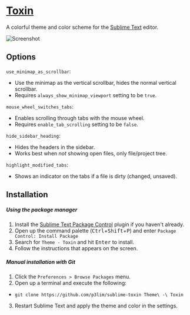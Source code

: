 # [Toxin](https://packagecontrol.io/packages/Theme%20-%20Toxin)

A colorful theme and color scheme for the [Sublime Text](//sublimetext.com/) editor.

![Screenshot](https://cloud.githubusercontent.com/assets/26496/6737169/4608883c-ce6a-11e4-89d9-a19ce2742522.png)

## Options

`use_minimap_as_scrollbar`:
- Use the minimap as the vertical scrollbar, hides the normal vertical scrollbar.
- Requires `always_show_minimap_viewport` setting to be `true`.

`mouse_wheel_switches_tabs`:
- Enables scrolling through tabs with the mouse wheel.
- Requires `enable_tab_scrolling` setting to be `false`.

`hide_sidebar_heading`:
- Hides the headers in the sidebar.
- Works best when _not_ showing open files, only file/project tree.

`highlight_modified_tabs`:
- Shows an indicator on the tabs if a file is dirty (changed, unsaved).

## Installation

##### Using the package manager

1. Install the [Sublime Text Package Control](//packagecontrol.io/installation) plugin if you haven't already.
2. Open up the command palette (<kbd>Ctrl</kbd>+<kbd>Shift</kbd>+<kbd>P</kbd>) and enter `Package Control: Install Package`
3. Search for `Theme - Toxin` and hit <kbd>Enter</kbd> to install.
4. Follow the instructions that appears on the screen.

##### Manual installation with Git

1. Click the `Preferences > Browse Packages` menu.
2. Open up a terminal and execute the following:
 - `git clone https://github.com/p3lim/sublime-toxin Theme\ -\ Toxin`
3. Restart Sublime Text and apply the theme and color in the settings.
